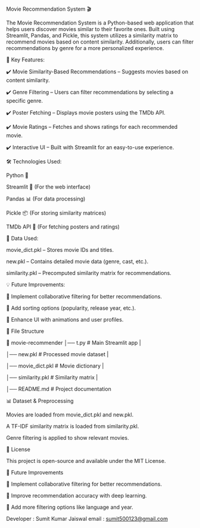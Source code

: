 Movie Recommendation System 🎬


The Movie Recommendation System is a Python-based web application that helps users discover movies similar to their favorite ones. Built using Streamlit, Pandas, and Pickle, this system utilizes a similarity matrix to recommend movies based on content similarity. Additionally, users can filter recommendations by genre for a more personalized experience.


🔹 Key Features:

✔️ Movie Similarity-Based Recommendations – Suggests movies based on content similarity.

✔️ Genre Filtering – Users can filter recommendations by selecting a specific genre.

✔️ Poster Fetching – Displays movie posters using the TMDb API.

✔️ Movie Ratings – Fetches and shows ratings for each recommended movie.

✔️ Interactive UI – Built with Streamlit for an easy-to-use experience.


🛠️ Technologies Used:

Python 🐍

Streamlit 🎨 (For the web interface)

Pandas 📊 (For data processing)

Pickle 📦 (For storing similarity matrices)

TMDb API 🎥 (For fetching posters and ratings)



📂 Data Used:

movie_dict.pkl – Stores movie IDs and titles.

new.pkl – Contains detailed movie data (genre, cast, etc.).

similarity.pkl – Precomputed similarity matrix for recommendations.



💡 Future Improvements:


🔹 Implement collaborative filtering for better recommendations.

🔹 Add sorting options (popularity, release year, etc.).

🔹 Enhance UI with animations and user profiles.



📂 File Structure

📁 movie-recommender
│── t.py              # Main Streamlit app
|

│── new.pkl             # Processed movie dataset
|

│── movie_dict.pkl      # Movie dictionary
|

│── similarity.pkl      # Similarity matrix
|

│── README.md           # Project documentation



📊 Dataset & Preprocessing


Movies are loaded from movie_dict.pkl and new.pkl.

A TF-IDF similarity matrix is loaded from similarity.pkl.

Genre filtering is applied to show relevant movies.



📜 License

This project is open-source and available under the MIT License.



🚀 Future Improvements


🔹 Implement collaborative filtering for better recommendations.

🔹 Improve recommendation accuracy with deep learning.

🔹 Add more filtering options like language and year.



Developer :
Sumit Kumar Jaiswal 
email : sumit500123@gmail.com 

